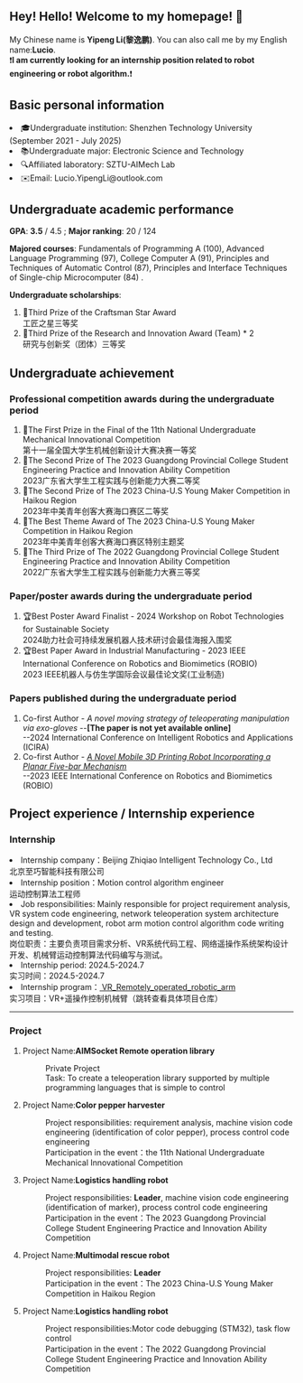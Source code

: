 ## Hey! Hello! Welcome to my homepage! 👋
My Chinese name is <strong>Yipeng Li(黎逸鹏)</strong>. You can also call me by my English name:<strong>Lucio</strong>.<br>
❗<strong>I am currently looking for an internship position related to robot engineering or robot algorithm.</strong>❗
<h2>Basic personal information</h2>
<li>🎓Undergraduate institution: Shenzhen Technology University (September 2021 - July 2025)</li>

<li>📚Undergraduate major: Electronic Science and Technology</li>

<li>🔍Affiliated laboratory: SZTU-AIMech Lab</li>

<li>✉️Email: Lucio.YipengLi@outlook.com</li>

<h2>Undergraduate academic performance</h2>

<strong>GPA</strong>: <strong>3.5</strong> / 4.5 ; 
<strong>Major ranking</strong>: 20 / 124

<strong>Majored courses</strong>: Fundamentals of Programming A (100), Advanced Language Programming (97), College Computer A (91), Principles and Techniques of Automatic Control (87), Principles and Interface Techniques of Single-chip Microcomputer (84) .

<strong>Undergraduate scholarships</strong>:
<ol>
  <li>🥉Third Prize of the Craftsman Star Award<br>工匠之星三等奖</li>
  <li>🥉Third Prize of the Research and Innovation Award (Team) * 2<br>研究与创新奖（团体）三等奖</li>
</ol>

<h2>Undergraduate achievement</h2>
<h3>Professional competition awards during the undergraduate period</h3>
<ol>
  <li>🥇The First Prize in the Final of the 11th National Undergraduate Mechanical Innovational Competition<br>第十一届全国大学生机械创新设计大赛决赛一等奖</li>
  <li>🥈The Second Prize of The 2023 Guangdong Provincial College Student Engineering Practice and Innovation Ability Competition<br>2023广东省大学生工程实践与创新能力大赛二等奖</li>
  <li>🥈The Second Prize of The 2023 China-U.S Young Maker Competition in Haikou Region<br>2023年中美青年创客大赛海口赛区二等奖</li>
  <li>🏅The Best Theme Award of The 2023 China-U.S Young Maker Competition in Haikou Region<br>2023年中美青年创客大赛海口赛区特别主题奖</li>
  <li>🥉The Third Prize of The 2022 Guangdong Provincial College Student Engineering Practice and Innovation Ability Competition<br>2022广东省大学生工程实践与创新能力大赛三等奖</li>
</ol>
<h3>Paper/poster awards during the undergraduate period</h3>
<ol>
  <li>🏆Best Poster Award Finalist - 2024 Workshop on Robot Technologies for Sustainable Society<br>2024助力社会可持续发展机器人技术研讨会最佳海报入围奖</li>
  <li>🏆Best Paper Award in Industrial Manufacturing - 2023 IEEE International Conference on Robotics and Biomimetics (ROBIO)<br>2023 IEEE机器人与仿生学国际会议最佳论文奖(工业制造)</li>
</ol>
<h3>Papers published during the undergraduate period</h3>
<ol>
  <li> Co-first Author - <em>A novel moving strategy of teleoperating manipulation via exo-gloves</em>  --<b>[The paper is not yet available online]</b><br> --2024 International Conference on Intelligent Robotics and Applications (ICIRA) </li>
  <li> Co-first Author - <a href="https://ieeexplore.ieee.org/document/10354878/authors#full-text-header"><em>A Novel Mobile 3D Printing Robot Incorporating a Planar Five-bar Mechanism</em></a> <br> --2023 IEEE International Conference on Robotics and Biomimetics (ROBIO)</li>
  
</ol>


<h2>Project experience / Internship experience</h2>
<h3>Internship</h3>
<li>Internship company：Beijing Zhiqiao Intelligent Technology Co., Ltd<br>北京至巧智能科技有限公司</li>
<li>Internship position：Motion control algorithm engineer <br>运动控制算法工程师</li>
<li>Job responsibilities: Mainly responsible for project requirement analysis, VR system code engineering, network teleoperation system architecture design and development, robot arm motion control algorithm code writing and testing.<br>岗位职责：主要负责项目需求分析、VR系统代码工程、网络遥操作系统架构设计开发、机械臂运动控制算法代码编写与测试。</li>
<li>Internship period: 2024.5-2024.7<br>实习时间：2024.5-2024.7</li>
<li>Internship program：<a href="https://github.com/LucioRobo-Aimech/VR_Remotely_operated_robotic_arm"> VR_Remotely_operated_robotic_arm</a> <br> 实习项目：VR+遥操作控制机械臂（跳转查看具体项目仓库）</li>
<hr />
<h3>Project</h3>
<ol>
  <li>
    Project Name:<b>AIMSocket Remote operation library</b>
    <dl>
      <dd>Private Project<br>Task: To create a teleoperation library supported by multiple programming languages that is simple to control</dd>
    </dl>
  </li>
  <li>
    Project Name:<b>Color pepper harvester</b>  
    <dl>
      <dd>Project responsibilities: requirement analysis, machine vision code engineering (identification of color pepper), process control code engineering<br>Participation in the event：the 11th National Undergraduate Mechanical Innovational Competition</dd>
    </dl>
  </li>
  <li>
    Project Name:<b>Logistics handling robot</b>
    <dl>
      <dd>Project responsibilities: <b>Leader</b>, machine vision code engineering (identification of marker), process control code engineering<br>Participation in the event：The 2023 Guangdong Provincial College Student Engineering Practice and Innovation Ability Competition</dd>
    </dl>
  </li>
  <li>
    Project Name:<b>Multimodal rescue robot</b>
    <dl>
      <dd>Project responsibilities: <b>Leader</b><br>Participation in the event：The 2023 China-U.S Young Maker Competition in Haikou Region</dd>
    </dl>
  </li>
  <li>
    Project Name:<b>Logistics handling robot</b>
    <dl>
      <dd>Project responsibilities:Motor code debugging (STM32), task flow control<br>Participation in the event：The 2022 Guangdong Provincial College Student Engineering Practice and Innovation Ability Competition</dd>
    </dl>
  </li>
</ol>






<!--
**LucioRobo-Aimech/LucioRobo-Aimech** is a ✨ _special_ ✨ repository because its `README.md` (this file) appears on your GitHub profile.

Here are some ideas to get you started:

- 🔭 I’m currently working on ...
- 🌱 I’m currently learning ...
- 👯 I’m looking to collaborate on ...
- 🤔 I’m looking for help with ...
- 💬 Ask me about ...
- 📫 How to reach me: ...
- 😄 Pronouns: ...
- ⚡ Fun fact: ...
-->
